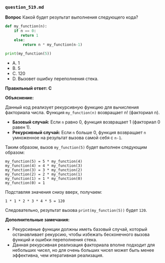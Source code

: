 ### `question_519.md`

**Вопрос** Какой будет результат выполнения следующего кода?

```python
def my_function(n):
    if n == 0:
       return 1
    else:
        return n * my_function(n-1)

print(my_function(5))
```

- A.  1
- B.  5
- C.  120
- D.  Вызовет ошибку переполнения стека.

**Правильный ответ: C**

**Объяснение:**

Данный код реализует рекурсивную функцию для вычисления факториала числа. Функция `my_function(n)` возвращает n! (факториал n).

*   **Базовый случай:** Если `n` равно 0, функция возвращает 1 (факториал 0 равен 1).
*   **Рекурсивный случай:** Если `n` больше 0, функция возвращает `n` умноженное на результат вызова самой себя с `n-1`.

Таким образом, вызов `my_function(5)` будет выполнен следующим образом:

```
my_function(5) = 5 * my_function(4)
my_function(4) = 4 * my_function(3)
my_function(3) = 3 * my_function(2)
my_function(2) = 2 * my_function(1)
my_function(1) = 1 * my_function(0)
my_function(0) = 1
```

Подставляя значения снизу вверх, получаем:

`1 * 1 * 2 * 3 * 4 * 5 = 120`

Следовательно, результат вызова `print(my_function(5))` будет `120`.

**Дополнительные замечания:**
- Рекурсивные функции должны иметь базовый случай, который останавливает рекурсию, чтобы избежать бесконечного вызова функций и ошибки переполнения стека.
- Данная рекурсивная реализация факториала вполне подходит для небольших чисел, но для очень больших чисел может быть менее эффективна, чем итеративная реализация.
